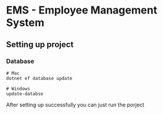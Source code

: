 # EMS - Employee Management System

## Setting up project

### Database

```shell
# Mac
dotnet ef database update

# Windows
update-databse
```

After setting up successfully you can just run the porject
